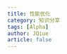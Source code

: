 ```yaml
---
title: 性能优化
category: 知识分享
tags: [Alpha]
author: JQiue
article: false
---
```


<!-- to be updated -->
